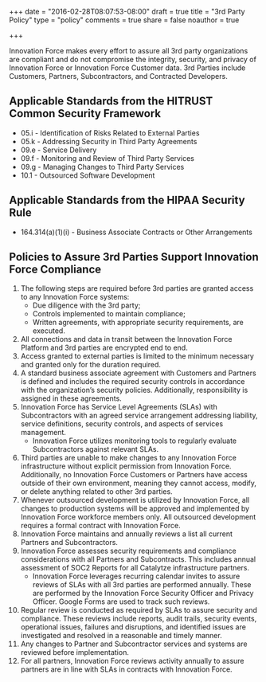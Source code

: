 +++
date = "2016-02-28T08:07:53-08:00"
draft = true
title = "3rd Party Policy"
type = "policy"
comments = true
share = false
noauthor = true

+++

Innovation Force makes every effort to assure all 3rd party organizations are compliant and do not compromise the integrity, security, and privacy of Innovation Force or Innovation Force Customer data. 3rd Parties include Customers, Partners, Subcontractors, and Contracted Developers.

## Applicable Standards from the HITRUST Common Security Framework

*  05.i - Identification of Risks Related to External Parties
*  05.k - Addressing Security in Third Party Agreements
*  09.e - Service Delivery
*  09.f - Monitoring and Review of Third Party Services
*  09.g - Managing Changes to Third Party Services
*  10.1 - Outsourced Software Development

## Applicable Standards from the HIPAA Security Rule

* 164.314(a)(1)(i) - Business Associate Contracts or Other Arrangements

## Policies to Assure 3rd Parties Support Innovation Force Compliance

1. The following steps are required before 3rd parties are granted access to any Innovation Force systems:
	* Due diligence with the 3rd party;
	* Controls implemented to maintain compliance;
	* Written agreements, with appropriate security requirements, are executed.
2. All connections and data in transit between the Innovation Force Platform and 3rd parties are encrypted end to end.
3. Access granted to external parties is limited to the minimum necessary and granted only for the duration required.
4. A standard business associate agreement with Customers and Partners is defined and includes the required security controls in accordance with the organization’s security policies. Additionally, responsibility is assigned in these agreements.
5. Innovation Force has Service Level Agreements (SLAs) with Subcontractors with an agreed service arrangement addressing liability, service definitions, security controls, and aspects of services management.
	* Innovation Force utilizes monitoring tools to regularly evaluate Subcontractors against relevant SLAs.
7. Third parties are unable to make changes to any Innovation Force infrastructure without explicit permission from Innovation Force. Additionally, no Innovation Force Customers or Partners have access outside of their own environment, meaning they cannot access, modify, or delete anything related to other 3rd parties.
8. Whenever outsourced development is utilized by Innovation Force, all changes to production systems will be approved and implemented by Innovation Force workforce members only. All outsourced development requires a formal contract with Innovation Force.
9. Innovation Force maintains and annually reviews a list all current Partners and Subcontractors.
10. Innovation Force assesses security requirements and compliance considerations with all Partners and Subcontracts. This includes annual assessment of SOC2 Reports for all Catalytze infrastructure partners.
 	* Innovation Force leverages recurring calendar invites to assure reviews of SLAs with all 3rd parties are performed annually. These are performed by the Innovation Force Security Officer and Privacy Officer. Google Forms are used to track such reviews.
11. Regular review is conducted as required by SLAs to assure security and compliance. These reviews include reports, audit trails, security events, operational issues, failures and disruptions, and identified issues are investigated and resolved in a reasonable and timely manner.
13. Any changes to Partner and Subcontractor services and systems are reviewed before implementation.
14. For all partners, Innovation Force reviews activity annually to assure partners are in line with SLAs in contracts with Innovation Force.
